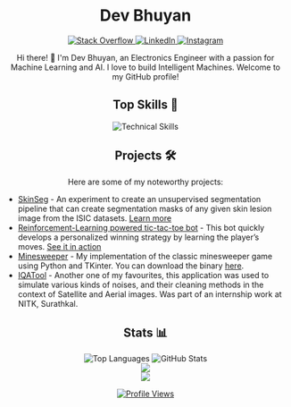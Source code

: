 <h1 align="center">
    Dev Bhuyan
</h1>

<p align="center">
    <a href="https://stackoverflow.com/users/12171892/dev-bhuyan">
        <img src="https://skillicons.dev/icons?i=stackoverflow" alt="Stack Overflow" />
    </a> 
    <a href="https://www.linkedin.com/in/dev-bhuyan">
        <img src="https://skillicons.dev/icons?i=linkedin" alt="LinkedIn" />
    </a> 
    <a href="https://www.instagram.com/dev_r_bhuyan/">
        <img src="https://skillicons.dev/icons?i=instagram" alt="Instagram" />
    </a>
</p>


<p align="center">
    Hi there! 👋 I'm Dev Bhuyan, an Electronics Engineer with a passion for Machine Learning and AI. I love to build Intelligent Machines. Welcome to my GitHub profile!
</p>

<h2 align="center">Top Skills 🚀</h2>

<div align="center">
    <img src="https://skillicons.dev/icons?i=python,tensorflow,linux,c,matlab,pytorch,latex,photoshop" alt="Technical Skills"/>
</div>

<h2 align="center">Projects 🛠️</h2>

<p align="center">
    Here are some of my noteworthy projects:
</p>

- [SkinSeg](https://github.com/DevBhuyan/Unsup-Segmentation) - An experiment to create an unsupervised segmentation pipeline that can create segmentation masks of any given skin lesion image from the ISIC datasets. [Learn more](https://drive.google.com/file/d/176D-SWsVus7_6dfPSnIhaun2YDx_5Nv_/view)
- [Reinforcement-Learning powered tic-tac-toe bot](https://github.com/DevBhuyan/RL-bot-for-tictactoe) - This bot quickly develops a personalized winning strategy by learning the player’s moves. [See it in action](https://github.com/DevBhuyan/RL-bot-for-tictactoe)
- [Minesweeper](https://github.com/DevBhuyan/minesweeper) - My implementation of the classic minesweeper game using Python and TKinter. You can download the binary [here](https://github.com/DevBhuyan/minesweeper/blob/main/minesweeper.bin).
- [IQATool](https://github.com/DevBhuyan/IQATool) - Another one of my favourites, this application was used to simulate various kinds of noises, and their cleaning methods in the context of Satellite and Aerial images. Was part of an internship work at NITK, Surathkal.

<h2 align="center">Stats 📊</h2>

<div align="center">
    <img src="https://github-readme-stats.vercel.app/api/top-langs/?username=DevBhuyan&layout=compact&theme=dark" alt="Top Languages" />
    <img src="https://github-readme-stats.vercel.app/api?username=DevBhuyan&show_icons=true&theme=dark" alt="GitHub Stats" />
</div>

<div align="center">
  <a href="https://github.com/DevBhuyan">
    <img src="http://github-profile-summary-cards.vercel.app/api/cards/profile-details?username=DevBhuyan" />
  </a>
  
  </div>

<div align="center">
  <a href="https://github.com/DevBhuyan">
    <img src="https://github-readme-streak-stats.herokuapp.com?user=DevBhuyan&exclude_days=Sun" />
  </a>
  
</div>

<p align="center">
    <a href="https://profile-counter.glitch.me/DevBhuyan/count.svg">
        <img src="https://profile-counter.glitch.me/DevBhuyan/count.svg" alt="Profile Views"/>
    </a>
</p>
